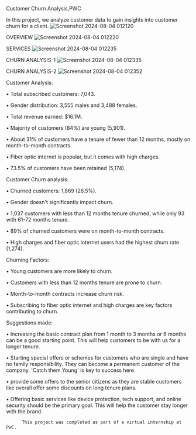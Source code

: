 Customer Churn Analysis,PWC

In this project, we analyze customer data to gain insights into customer churn for a client.
![Screenshot 2024-08-04 012120](https://github.com/user-attachments/assets/366fb2f7-aa05-4674-938a-034b5d112cd9)

OVERVIEW
![Screenshot 2024-08-04 012220](https://github.com/user-attachments/assets/aa362fc6-a5d3-4c08-b910-dc645578616d)

SERVICES
![Screenshot 2024-08-04 012235](https://github.com/user-attachments/assets/fe53de1c-250a-4bd8-90f9-0ff7b547f2f9)

CHURN ANALYSIS-1
![Screenshot 2024-08-04 012335](https://github.com/user-attachments/assets/dd91cd6c-26ad-4168-9127-1e0df23ecbc9)

CHURN ANALYSIS-2
![Screenshot 2024-08-04 012352](https://github.com/user-attachments/assets/4bfbc48b-3aad-4229-a977-f51c5b2193d0)

Customer Analysis:

•	Total subscribed customers: 7,043.

•	Gender distribution: 3,555 males and 3,488 females.

•	Total revenue earned: $16.1M.

•	Majority of customers (84%) are young (5,901).

•	About 31% of customers have a tenure of fewer than 12 months, mostly on month-to-month contracts.

•	Fiber optic internet is popular, but it comes with high charges.

•	73.5% of customers have been retained (5,174).



Customer Churn analysis:

•	Churned customers: 1,869 (26.5%).

• Gender doesn't significantly impact churn.

•	1,037 customers with less than 12 months tenure churned, while only 93 with 61-72 months tenure.

•	89% of churned customers were on month-to-month contracts.

•	High charges and fiber optic internet users had the highest churn rate (1,274).



Churning Factors:

•	Young customers are more likely to churn.

•	Customers with less than 12 months tenure are prone to churn.

•	Month-to-month contracts increase churn risk.

•	Subscribing to fiber optic internet and high charges are key factors contributing to churn.


       
Suggestions made:

•	 Increasing the basic contract plan from 1 month to 3 months or 6 months can be a good starting point. This will help customers to be with us for a longer tenure.

•	 Starting special offers or schemes for customers who are single and have no family responsibility. They can become a permanent customer of the company. 'Catch them Young' is key to success here.

•	 provide some offers to the senior citizens as they are stable customers like overall offer some discounts on long tenure plans.

•	 Offering basic services like device protection, tech support, and online security should be the primary goal. This will help the customer stay longer with the brand.




	      This project was completed as part of a virtual internship at PwC.


